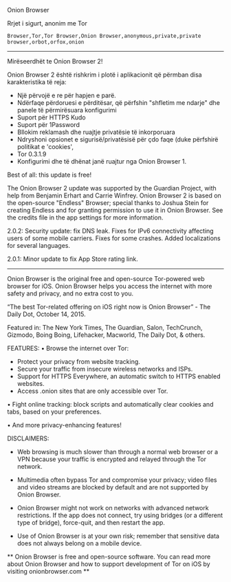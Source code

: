Onion Browser

Rrjet i sigurt, anonim me Tor

`Browser,Tor,Tor Browser,Onion Browser,anonymous,private,private browser,orbot,orfox,onion`

---

Mirëseerdhët te Onion Browser 2!

Onion Browser 2 është rishkrim i plotë i aplikacionit që përmban disa karakteristika të reja:

* Një përvojë e re për hapjen e parë.
* Ndërfaqe përdoruesi e përditësar, që përfshin "shfletim me ndarje" dhe panele të përmirësuara konfigurimi
* Suport për HTTPS Kudo
* Suport për 1Password
* Bllokim reklamash dhe ruajtje privatësie të inkorporuara
* Ndryshoni opsionet e sigurisë/privatësisë për çdo faqe (duke përfshirë politikat e 'cookies',
* Tor 0.3.1.9
* Konfigurimi dhe të dhënat janë ruajtur nga Onion Browser 1.

Best of all: this update is free!

The Onion Browser 2 update was supported by the Guardian Project, with help from Benjamin Erhart and Carrie Winfrey. Onion Browser 2 is based on the open-source "Endless" Browser; special thanks to Joshua Stein for creating Endless and for granting permission to use it in Onion Browser. See the credits file in the app settings for more information.

2.0.2: Security update: fix DNS leak. Fixes for IPv6 connectivity affecting users of some mobile carriers. Fixes for some crashes. Added localizations for several languages.

2.0.1: Minor update to fix App Store rating link.

---

Onion Browser is the original free and open-source Tor-powered web browser for iOS. Onion Browser helps you access the internet with more safety and privacy, and no extra cost to you.

“The best Tor-related offering on iOS right now is Onion Browser” - The Daily Dot, October 14, 2015.

Featured in: The New York Times, The Guardian, Salon, TechCrunch, Gizmodo, Boing Boing, Lifehacker, Macworld, The Daily Dot, & others.

FEATURES:
• Browse the internet over Tor:
- Protect your privacy from website tracking.
- Secure your traffic from insecure wireless networks and ISPs.
- Support for HTTPS Everywhere, an automatic switch to HTTPS enabled websites.
- Access .onion sites that are only accessible over Tor.

• Fight online tracking: block scripts and automatically clear cookies and tabs, based on your preferences.

• And more privacy-enhancing features!

DISCLAIMERS:
- Web browsing is much slower than through a normal web browser or a VPN because your traffic is encrypted and relayed through the Tor network.

- Multimedia often bypass Tor and compromise your privacy; video files and video streams are blocked by default and are not supported by Onion Browser.

- Onion Browser might not work on networks with advanced network restrictions. If the app does not connect, try using bridges (or a different type of bridge), force-quit, and then restart the app.

- Use of Onion Browser is at your own risk; remember that sensitive data does not always belong on a mobile device.

** Onion Browser is free and open-source software. You can read more about Onion Browser and how to support development of Tor on iOS by visiting onionbrowser.com **

